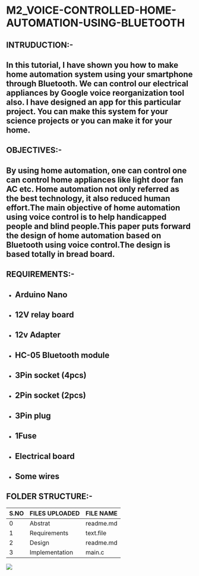 # M2_VOICE-CONTROLLED-HOME-AUTOMATION-USING-BLUETOOTH
## INTRUDUCTION:-
  ## In this tutorial, I have shown you how to make home automation system using your smartphone through Bluetooth. We can control our electrical appliances by Google voice reorganization tool also. I have designed an app for this particular project. You can make this system for your science projects or you can make it for your home.
## OBJECTIVES:-
  ## By using home automation, one can control one can control home appliances like light door fan AC etc. Home automation not only referred as the best technology, it also reduced human effort.The main objective of home automation using voice control is to help handicapped people and blind people.This paper puts forward the design of home automation based on Bluetooth using voice control.The design is based totally in bread board.
  
## REQUIREMENTS:-
 * ##  Arduino Nano

 * ##  12V relay board

 * ##  12v Adapter

 * ## HC-05 Bluetooth module

 * ##  3Pin socket (4pcs)

 * ##  2Pin socket (2pcs)

 * ##  3Pin plug

 * ##  1Fuse

 * ## Electrical board

 * ## Some wires
 ## FOLDER STRUCTURE:-
 |S.NO|FILES UPLOADED|FILE NAME|
 |----|--------------|---------|
 |0|Abstrat|readme.md|
 |1|Requirements|text.file|
 |2|Design|readme.md|
 |3|Implementation|main.c|
 ![](https://github.com/NagaveniGowthakatla/M2_VOICE-CONTROLLED-HOME-AUTOMATION-USING-BLUETOOTH/actions/runs/2209304655)
 
 
 
